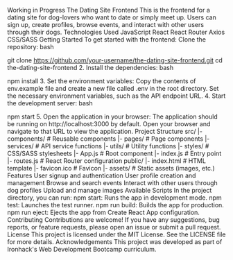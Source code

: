 Working in Progress
The Dating Site Frontend
This is the frontend for a dating site for dog-lovers who want to date or simply meet up. Users can sign up, create profiles, browse events, and interact with other users through their dogs.
Technologies Used
JavaScript
React
React Router
Axios
CSS/SASS
Getting Started
To get started with the frontend:
Clone the repository:
bash

git clone https://github.com/your-username/the-dating-site-frontend.git
cd the-dating-site-frontend
2. Install the dependencies:
bash

npm install
3. Set the environment variables:
Copy the contents of env.example file and create a new file called .env in the root directory. Set the necessary environment variables, such as the API endpoint URL.
4. Start the development server:
bash

npm start
5. Open the application in your browser:
The application should be running on http://localhost:3000 by default. Open your browser and navigate to that URL to view the application.
Project Structure
src/
  |- components/          # Reusable components
  |- pages/               # Page components
  |- services/            # API service functions
  |- utils/               # Utility functions
  |- styles/              # CSS/SASS stylesheets
  |- App.js               # Root component
  |- index.js             # Entry point
  |- routes.js            # React Router configuration
public/
  |- index.html           # HTML template
  |- favicon.ico          # Favicon
  |- assets/              # Static assets (images, etc.)
Features
User signup and authentication
User profile creation and management
Browse and search events
Interact with other users through dog profiles
Upload and manage images
Available Scripts
In the project directory, you can run:
npm start: Runs the app in development mode.
npm test: Launches the test runner.
npm run build: Builds the app for production.
npm run eject: Ejects the app from Create React App configuration.
Contributing
Contributions are welcome! If you have any suggestions, bug reports, or feature requests, please open an issue or submit a pull request.
License
This project is licensed under the MIT License. See the LICENSE file for more details.
Acknowledgements
This project was developed as part of Ironhack's Web Development Bootcamp curriculum.